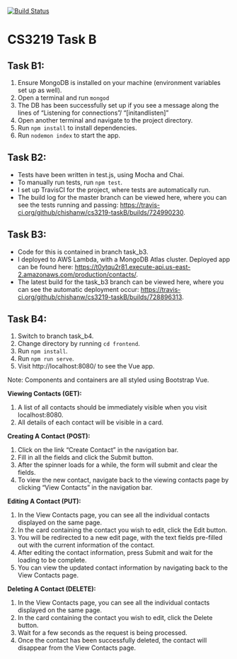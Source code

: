 [![Build Status](https://travis-ci.org/chishanw/cs3219-taskB.svg?branch=master)](https://travis-ci.org/chishanw/cs3219-taskB)

# CS3219 Task B

## Task B1:
1. Ensure MongoDB is installed on your machine (environment variables set up as well).
2. Open a terminal and run `mongod`
3. The DB has been successfully set up if you see a message along the lines of “Listening for connections”/ “[initandlisten]”
4. Open another terminal and navigate to the project directory.
5. Run `npm install` to install dependencies.
6. Run `nodemon index` to start the app.

## Task B2:
* Tests have been written in test.js, using Mocha and Chai.
* To manually run tests, run `npm test`.
* I set up TravisCI for the project, where tests are automatically run.
* The build log for the master branch can be viewed here, where you can see the tests running and passing: https://travis-ci.org/github/chishanw/cs3219-taskB/builds/724990230.

## Task B3:
* Code for this is contained in branch task_b3.
* I deployed to AWS Lambda, with a MongoDB Atlas cluster. Deployed app can be found here: https://t0ytqu2r81.execute-api.us-east-2.amazonaws.com/production/contacts/. 
* The latest build for the task_b3 branch can be viewed here, where you can see the automatic deployment occur: https://travis-ci.org/github/chishanw/cs3219-taskB/builds/728896313. 

## Task B4:
1. Switch to branch task_b4.
2. Change directory by running `cd frontend`.
3. Run `npm install`.
4. Run `npm run serve`.
5. Visit http://localhost:8080/ to see the Vue app.

Note: Components and containers are all styled using Bootstrap Vue. 

**Viewing Contacts (GET):**
1. A list of all contacts should be immediately visible when you visit localhost:8080.
2. All details of each contact will be visible in a card.

**Creating A Contact (POST):**
1. Click on the link “Create Contact” in the navigation bar.
2. Fill in all the fields and click the Submit button.
3. After the spinner loads for a while, the form will submit and clear the fields.
4. To view the new contact, navigate back to the viewing contacts page by clicking “View Contacts” in the navigation bar.

**Editing A Contact (PUT):**
1. In the View Contacts page, you can see all the individual contacts displayed on the same page.
2. In the card containing the contact you wish to edit, click the Edit button.
3. You will be redirected to a new edit page, with the text fields pre-filled out with the current information of the contact.
4. After editing the contact information, press Submit and wait for the loading to be complete.
5. You can view the updated contact information by navigating back to the View Contacts page.

**Deleting A Contact (DELETE):**
1. In the View Contacts page, you can see all the individual contacts displayed on the same page.
2. In the card containing the contact you wish to edit, click the Delete button.
3. Wait for a few seconds as the request is being processed. 
4. Once the contact has been successfully deleted, the contact will disappear from the View Contacts page.
